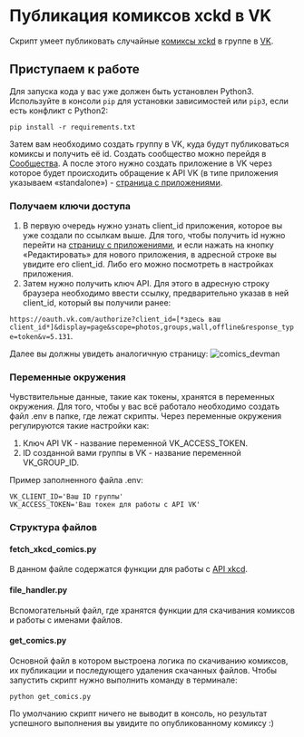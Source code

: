 # Публикация комиксов xckd в VK
Скрипт умеет публиковать случайные [комиксы xckd](https://xkcd.com/) в группе в [VK](https://vk.com).

## Приступаем к работе
Для запуска кода у вас уже должен быть установлен Python3.
Используйте в консоли `pip` для установки зависимостей или `pip3`, если есть конфликт с Python2:
```
pip install -r requirements.txt
```
 
Затем вам необходимо создать группу в VK, куда будут публиковаться комиксы и получить её id.
Создать сообщество можно перейдя в [Сообщества](https://vk.com/groups?tab=admin).
А после этого нужно создать приложение в VK через которое будет происходить обращение к API VK (в типе приложения указываем «standalone») - [страница с приложениями](https://vk.com/apps?act=manage).

### Получаем ключи доступа
1. В первую очередь нужно узнать client_id приложения, которое вы уже создали по ссылкам выше. Для того, чтобы получить id нужно перейти на [страницу с приложениями](https://vk.com/apps?act=manage), и если нажать на кнопку «Редактировать» для нового приложения, в адресной строке вы увидите его client_id. Либо его можно посмотреть в настройках приложения.
1. Затем нужно получить ключ API. Для этого в адресную строку браузера необходимо ввести ссылку, предварительно указав в ней client_id, который вы получили ранее: 

`https://oauth.vk.com/authorize?client_id=[*здесь ваш client_id*]&display=page&scope=photos,groups,wall,offline&response_type=token&v=5.131`.

Далее вы должны увидеть аналогичную страницу:
![comics_devman](https://user-images.githubusercontent.com/42252541/148439319-5bba535f-63b7-443c-b9d4-a6a7df90835d.png)

### Переменные окружения
Чувствительные данные, такие как токены, хранятся в переменных окружения. Для того, чтобы у вас всё работало необходимо создать файл .env в папке, где лежат скрипты. Через переменные окружения регулируются такие настройки как:
1. Ключ API VK - название переменной VK_ACCESS_TOKEN.
1. ID созданной вами группы в VK - название переменной VK_GROUP_ID.

Пример заполненного файла .env:
```
VK_CLIENT_ID='Ваш ID группы'
VK_ACCESS_TOKEN='Ваш токен для работы с API VK'
```

### Структура файлов

#### fetch_xkcd_comics.py
В данном файле содержатся функции для работы с [API xkcd](https://xkcd.com/json.html).

#### file_handler.py
Вспомогательный файл, где хранятся функции для скачивания комиксов и работы с именами файлов.

#### get_comics.py
Основной файл в котором выстроена логика по скачиванию комиксов, их публикации и последующего удаления скачaнных файлов.
Чтобы запустить скрипт нужно выполнить команду в терминале:
```
python get_comics.py
```

По умолчанию скрипт ничего не выводит в консоль, но результат успешного выполнения вы увидите по опубликованному комиксу :)


